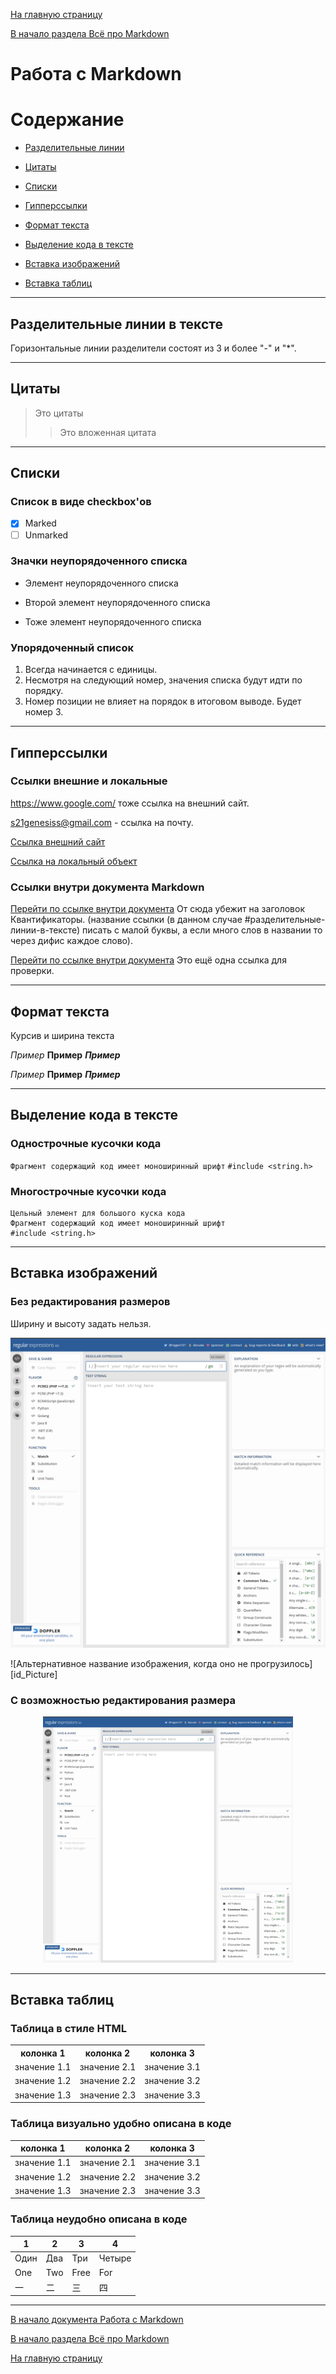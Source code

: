 [На главную страницу](../README.md)

[В начало раздела Всё про Markdown](README.md)

# Работа с Markdown

# Содержание

- [Разделительные линии](#разделительные-линии-в-тексте)

- [Цитаты](#разделительные-линии-в-тексте)

- [Списки](#списки)

- [Гипперссылки](#гипперссылки)

- [Формат текста](#формат-текста)

- [Выделение кода в тексте](#выделение-кода-в-тексте)

- [Вставка изображений](#вставка-изображений)

- [Вставка таблиц](#вставка-таблиц)

---

## Разделительные линии в тексте

Горизонтальные линии разделители состоят из 3 и более "-" и "*".

---

## Цитаты

> Это цитаты
>> Это вложенная цитата

***

## Списки

### Список в виде checkbox'ов

- [x] Marked
- [ ] Unmarked

### Значки неупорядоченного списка

* Элемент неупорядоченного списка
+ Второй элемент неупорядоченного списка
- Тоже элемент неупорядоченного списка

### Упорядоченный список

1. Всегда начинается с единицы.
3. Несмотря на следующий номер, значения списка будут идти по порядку.
259. Номер позиции не влияет на порядок в итоговом выводе. Будет номер 3.

***

## Гипперссылки

### Ссылки внешние и локальные

<https://www.google.com/> тоже ссылка на внешний сайт.

<s21genesiss@gmail.com> - ссылка на почту.

[Ссылка внешний сайт](https://www.google.com/ "Сайт google.com")

[Ссылка на локальный объект](images/site_regex101.png "Всплывающая подсказка при наведении на ссылку")

### Ссылки внутри документа Markdown

[Перейти по ссылке внутри документа](#разделительные-линии-в-тексте) От сюда убежит на заголовок Квантификаторы. (название ссылки (в данном случае #разделительные-линии-в-тексте) писать с малой буквы, а если много слов в названии то через дифис каждое слово).

[Перейти по ссылке внутри документа](#вставка-таблиц) Это ещё одна ссылка для проверки.

---

## Формат текста

Курсив и ширина текста

_Пример_ __Пример__ ___Пример___

*Пример* **Пример** ***Пример***

***

## Выделение кода в тексте

### Однострочные кусочки кода

`Фрагмент содержащий код имеет моноширинный шрифт`
`#include <string.h>`

### Многострочные кусочки кода

```
Цельный элемент для большого куска кода
Фрагмент содержащий код имеет моноширинный шрифт
#include <string.h>
```

---

## Вставка изображений

### Без редактирования размеров

Ширину и высоту задать нельзя.

![Альтернативное название изображения, когда оно не прогрузилось](images/site_regex101.png "Всплывающая подсказка не обязательна")

![Альтернативное название изображения, когда оно не прогрузилось][id_Picture]

### С возможностью редактирования размера

<p align="center"><img  src="images/site_regex101.png"  width="400" alt="Change size"/>
</p>

***

## Вставка таблиц

### Таблица в стиле HTML

<table>
    <tr>
        <th>колонка 1</th>
        <th>колонка 2</th>
        <th>колонка 3</th>
    </tr>
    <tr>
        <td>значение 1.1</td>
        <td>значение 2.1</td>
        <td>значение 3.1</td>
    </tr>
    <tr>
        <td>значение 1.2</td>
        <td>значение 2.2</td>
        <td>значение 3.2</td>
    </tr>
    <tr>
        <td>значение 1.3</td>
        <td>значение 2.3</td>
        <td>значение 3.3</td>
    </tr>
</table>

### Таблица визуально удобно описана в коде 

| колонка 1    | колонка 2    | колонка 3    |
| ------------ | ------------ | ------------ |
| значение 1.1 | значение 2.1 | значение 3.1 |
| значение 1.2 | значение 2.2 | значение 3.2 |
| значение 1.3 | значение 2.3 | значение 3.3 |

### Таблица неудобно описана в коде

| 1 | 2 | 3 | 4 |
| ---- | ---- | ---- | ---- |
| Один | Два | Три | Четыре |
| One | Two | Free | For |
| 一 | 二 | 三 | 四 |

---

[В начало документа Работа с Markdown](#работа-с-markdown)

[В начало раздела Всё про Markdown](README.md)

[На главную страницу](../README.md)
